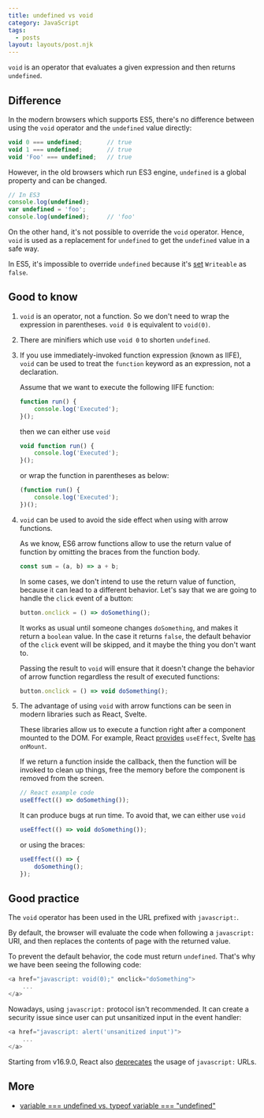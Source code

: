 ```yaml
---
title: undefined vs void
category: JavaScript
tags:
  - posts
layout: layouts/post.njk
---
```


`void` is an operator that evaluates a given expression and then returns `undefined`.

## Difference

In the modern browsers which supports ES5, there's no difference between using the `void` operator and the `undefined` value directly:

```js
void 0 === undefined;       // true
void 1 === undefined;       // true
void 'Foo' === undefined;   // true
```

However, in the old browsers which run ES3 engine, `undefined` is a global property and can be changed.

```js
// In ES3
console.log(undefined);
var undefined = 'foo';
console.log(undefined);     // 'foo'
```

On the other hand, it's not possible to override the `void` operator. Hence, `void` is used as a replacement for `undefined` to get the `undefined` value in a safe way.

In ES5, it's impossible to override `undefined` because it's [set](http://es5.github.io/#x15.1.1.3) `Writeable` as `false`.

## Good to know

1. `void` is an operator, not a function. So we don't need to wrap the expression in parentheses. `void 0` is equivalent to `void(0)`.
2. There are minifiers which use `void 0` to shorten `undefined`.
3. If you use immediately-invoked function expression (known as IIFE), `void` can be used to treat the `function` keyword as an expression, not a declaration.

    Assume that we want to execute the following IIFE function:

    ```js
    function run() {
        console.log('Executed');
    }();
    ```

    then we can either use `void`

    ```js
    void function run() {
        console.log('Executed');
    }();
    ```

    or wrap the function in parentheses as below:

    ```js
    (function run() {
        console.log('Executed');
    })();
    ```

4. `void` can be used to avoid the side effect when using with arrow functions. 
    
    As we know, ES6 arrow functions allow to use the return value of function by omitting the braces from the function body.

    ```js
    const sum = (a, b) => a + b;
    ```

    In some cases, we don't intend to use the return value of function, because it can lead to a different behavior.
    Let's say that we are going to handle the `click` event of a button:

    ```js
    button.onclick = () => doSomething();
    ```

    It works as usual until someone changes `doSomething`, and makes it return a `boolean` value. In the case it returns `false`,
    the default behavior of the `click` event will be skipped, and it maybe the thing you don't want to.

    Passing the result to `void` will ensure that it doesn't change the behavior of arrow function regardless the result of executed functions:

    ```js
    button.onclick = () => void doSomething();
    ```

5. The advantage of using `void` with arrow functions can be seen in modern libraries such as React, Svelte.

    These libraries allow us to execute a function right after a component mounted to the DOM. For example, 
    React [provides](https://reactjs.org/docs/hooks-reference.html#useeffect) `useEffect`, Svelte [has](https://svelte.dev/docs#onMount) `onMount`.

    If we return a function inside the callback, then the function will be invoked to clean up things, free the memory before the component 
    is removed from the screen.

    ```js
    // React example code
    useEffect(() => doSomething());
    ```
        
    It can produce bugs at run time. To avoid that, we can either use `void`

    ```js
    useEffect(() => void doSomething());
    ```

    or using the braces:

    ```js
    useEffect(() => {
        doSomething();
    });
    ```

## Good practice

The `void` operator has been used in the URL prefixed with `javascript:`.

By default, the browser will evaluate the code when following a `javascript:` URI, and then replaces the contents of page with the returned value.

To prevent the default behavior, the code must return `undefined`. That's why we have been seeing the following code:

```js
<a href="javascript: void(0);" onclick="doSomething">
    ...
</a>
```

Nowadays, using `javascript:` protocol isn't recommended. It can create a security issue since user can put unsanitized input in the event handler:

```js
<a href="javascript: alert('unsanitized input')">
    ...
</a>
```

Starting from v16.9.0, React also [deprecates](https://reactjs.org/blog/2019/08/08/react-v16.9.0.html#deprecating-javascript-urls) 
the usage of `javascript:` URLs.

## More

* [variable === undefined vs. typeof variable === "undefined"](/variable-undefined-vs-typeof-variable-undefined)